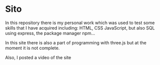 # Sito

In this repository there is my personal work which was used to test some skills
that I have acquired including: HTML, CSS JavaScript, but also SQL using express, the package manager npm...

In this site there is also a part of programming with three.js but at the moment it is not complete.

Also, I posted a video of the site
